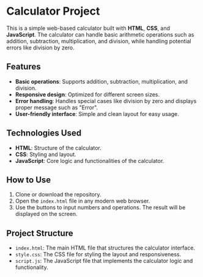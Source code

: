 # **Calculator Project**

This is a simple web-based calculator built with **HTML**, **CSS**, and **JavaScript**. The calculator can handle basic arithmetic operations such as addition, subtraction, multiplication, and division, while handling potential errors like division by zero.

## **Features**

- **Basic operations**: Supports addition, subtraction, multiplication, and division.
- **Responsive design**: Optimized for different screen sizes.
- **Error handling**: Handles special cases like division by zero and displays proper message such as "Error".
- **User-friendly interface**: Simple and clean layout for easy usage.

## **Technologies Used**

- **HTML**: Structure of the calculator.
- **CSS**: Styling and layout.
- **JavaScript**: Core logic and functionalities of the calculator.

## **How to Use**

1. Clone or download the repository.
2. Open the `index.html` file in any modern web browser.
3. Use the buttons to input numbers and operations. The result will be displayed on the screen.

## **Project Structure**

- `index.html`: The main HTML file that structures the calculator interface.
- `style.css`: The CSS file for styling the layout and responsiveness.
- `script.js`: The JavaScript file that implements the calculator logic and functionality.
